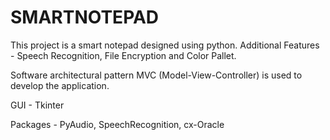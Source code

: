 # SMARTNOTEPAD


This project is a smart notepad designed using python. Additional Features - Speech Recognition, File Encryption and Color Pallet.

Software architectural pattern MVC (Model-View-Controller) is used to develop the application.

GUI - Tkinter

Packages - PyAudio, SpeechRecognition, cx-Oracle